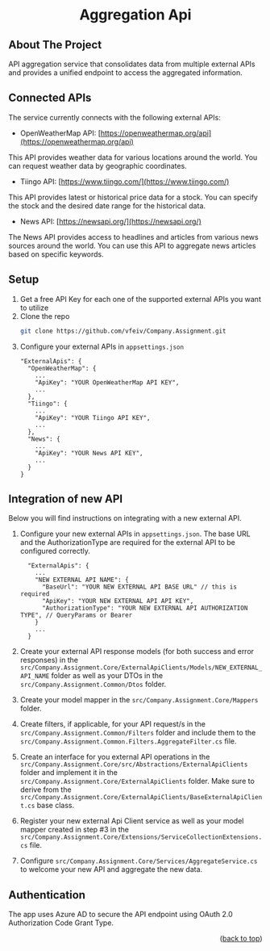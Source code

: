<a name="readme-top"></a>

<h1 align="center">Aggregation Api</h1>


<!-- ABOUT THE PROJECT -->
## About The Project

API aggregation service that consolidates data from multiple
external APIs and provides a unified endpoint to access the aggregated information. 

<!--CONNECTED APIs -->
## Connected APIs

The service currently connects with the following external APIs:


* OpenWeatherMap API: [https://openweathermap.org/api](https://openweathermap.org/api)

This API provides weather data for various locations around the world. You can
request weather data by geographic coordinates.

* Tiingo API: [https://www.tiingo.com/](https://www.tiingo.com/)

This API provides latest or historical price data for a stock. You can specify the stock and the desired date range for the historical data.

* News API: [https://newsapi.org/](https://newsapi.org/)

The News API provides access to headlines and articles from various news sources
around the world. You can use this API to aggregate news articles based on specific
keywords.

<!-- SETUP -->
## Setup

1. Get a free API Key for each one of the supported external APIs you want to utilize
2. Clone the repo
   ```sh
   git clone https://github.com/vfeiv/Company.Assignment.git
   ```
3. Configure your external APIs in `appsettings.json`
      ```
      "ExternalApis": {
        "OpenWeatherMap": {
          ...
          "ApiKey": "YOUR OpenWeatherMap API KEY",
          ...
        },
        "Tiingo": {
          ...
          "ApiKey": "YOUR Tiingo API KEY",
          ...
        },
        "News": {
          ...
          "ApiKey": "YOUR News API KEY",
          ...
        }
      }
      ```



<!-- INTEGRATION OF NEW API -->
## Integration of new API

Below you will find instructions on integrating with a new external API.

1. Configure your new external APIs in `appsettings.json`. 
The base URL and the AuthorizationType are required for the external API to be configured correctly.
    
    ```
      "ExternalApis": {
        ...
        "NEW EXTERNAL API NAME": {
          "BaseUrl": "YOUR NEW EXTERNAL API BASE URL" // this is required
          "ApiKey": "YOUR NEW EXTERNAL API API KEY",
          "AuthorizationType": "YOUR NEW EXTERNAL API AUTHORIZATION TYPE", // QueryParams or Bearer
        }
        ...
      }
    ```
2. Create your external API response models (for both success and error responses) in the `src/Company.Assignment.Core/ExternalApiClients/Models/NEW_EXTERNAL_API_NAME` folder as well as your DTOs in the `src/Company.Assignment.Common/Dtos` folder.

3. Create your model mapper in the `src/Company.Assignment.Core/Mappers` folder.

4. Create filters, if applicable, for your API request/s in the `src/Company.Assignment.Common/Filters` folder and include them to the `src/Company.Assignment.Common.Filters.AggregateFilter.cs` file.

5. Create an interface for you external API operations in the `src/Company.Assignment.Core/src/Abstractions/ExternalApiClients` folder and implement it in the `src/Company.Assignment.Core/ExternalApiClients` folder. Make sure to derive from the `src/Company.Assignment.Core/ExternalApiClients/BaseExternalApiClient.cs` base class.

6. Register your new external Api Client service as well as your model mapper created in step #3 in the `src/Company.Assignment.Core/Extensions/ServiceCollectionExtensions.cs` file.

7. Configure `src/Company.Assignment.Core/Services/AggregateService.cs` to welcome your new API and aggregate the new data.



<!-- AUTHENTICATION -->
## Authentication

The app uses Azure AD to secure the API endpoint using  OAuth 2.0 Authorization Code Grant Type.



<p align="right">(<a href="#readme-top">back to top</a>)</p>


